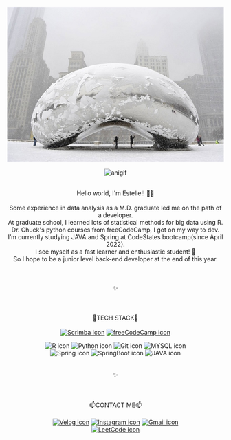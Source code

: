 <div align="center">

![header](https://github.com/EstelleYU/EstelleYU/blob/main/Bean.jpg?raw=true)

![anigif](https://user-images.githubusercontent.com/76886589/195051770-6c55f0af-2212-41f6-b014-0325b18c321d.gif?raw=true)

<br>Hello world, I'm Estelle!! 👋👋 </br>
<br>Some experience in data analysis as a M.D. graduate led me on the path of a developer. 
<br>At graduate school, I learned lots of statistical methods for big data using R. 
<br>Dr. Chuck's python courses from freeCodeCamp, I got on my way to dev. 
<br>I’m currently studying JAVA and Spring at CodeStates bootcamp(since April 2022). 
<br>I see myself as a fast learner and enthusiastic student! 🙌 
<br>So I hope to be a junior level back-end developer at the end of this year. </br>
<br></br>
<br>✨</br>
<br></br>
<br>🚀TECH STACK🚀 </br>
<br><a href="https://codestates.com" target="_blank">![Scrimba icon](https://img.shields.io/badge/CodeStates-002E5F?style=flat-square&logo=Scrimba&logoColor=white)</a> 
<a href="https://www.freecodecamp.org/EstelleYU" target="_blank">![freeCodeCamp icon](https://img.shields.io/badge/freeCodeCamp-0A0A23?style=flat-square&logo=freeCodeCamp&logoColor=white)</a></br>

![R icon](https://img.shields.io/badge/R-276DC3?style=flat-square&logo=R&logoColor=white) ![Python icon](https://img.shields.io/badge/Python-3776AB?<br>style=flat-square&logo=Python&logoColor=white) ![Git icon](https://img.shields.io/badge/Git-F05032?style=flat-square&logo=Git&logoColor=white) ![MYSQL icon](https://img.shields.io/badge/MYSQL-4479A1?style=flat-square&logo=MYSQL&logoColor=white)</br>
![Spring icon](https://img.shields.io/badge/Spring-6DB33F?style=flat-square&logo=Spring&logoColor=white) ![SpringBoot icon](https://img.shields.io/badge/SpringBoot-6DB33F?style=flat-square&logo=SpringBoot&logoColor=white) ![JAVA icon](https://img.shields.io/badge/JAVA-2F2625?style=flat-square&logo=CoffeeScript&logoColor=white)
<br></br>
<br>✨</br>
<br></br>
<br>📫CONTACT ME📫</br>
<br> <a href="https://velog.io/@hklog" target="_blank">![Velog icon](https://img.shields.io/badge/Velog-20C997?style=flat-square&logo=Velog&logoColor=white)</a> <a href="https://www.instagram.com/Estelle6am" target="_blank">![Instagram icon](https://img.shields.io/badge/Instagram-E4405F?style=flat-square&logo=Instagram&logoColor=white)</a> <a href="mailto:iamestelleyu@gmail.com">![Gmail icon](https://img.shields.io/badge/Gmail-EA4335?style=flat-square&logo=Gmail&logoColor=white)</a>
<br><a href="https://leetcode.com/iamestelleyu/" target="_blank">![LeetCode icon](https://img.shields.io/badge/LeetCode-FFA116?style=flat-square&logo=LeetCode&logoColor=white)</a></br> 
</div>
